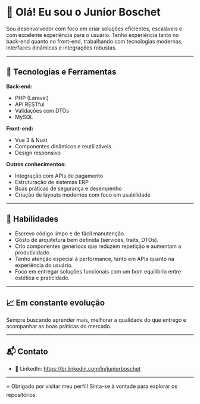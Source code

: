 # 👋 Olá! Eu sou o Junior Boschet

Sou desenvolvedor com foco em criar soluções eficientes, escaláveis e com excelente experiência para o usuário. Tenho experiência tanto no back-end quanto no front-end, trabalhando com tecnologias modernas, interfaces dinâmicas e integrações robustas.

---

## 🧠 Tecnologias e Ferramentas

**Back-end:**
- PHP (Laravel)
- API RESTful
- Validações com DTOs
- MySQL

**Front-end:**
- Vue 3 & Nuxt
- Componentes dinâmicos e reutilizáveis
- Design responsivo

**Outros conhecimentos:**
- Integração com APIs de pagamento
- Estruturação de sistemas ERP
- Boas práticas de segurança e desempenho
- Criação de layouts modernos com foco em usabilidade

---

## 🧩 Habilidades

- Escrevo código limpo e de fácil manutenção.
- Gosto de arquitetura bem definida (services, traits, DTOs).
- Crio componentes genéricos que reduzem repetição e aumentam a produtividade.
- Tenho atenção especial à performance, tanto em APIs quanto na experiência do usuário.
- Foco em entregar soluções funcionais com um bom equilíbrio entre estética e praticidade.

---

## 📈 Em constante evolução

Sempre buscando aprender mais, melhorar a qualidade do que entrego e acompanhar as boas práticas do mercado.

---

## 📬 Contato

- 💼 LinkedIn: https://br.linkedin.com/in/juniorboschet

---

⭐ Obrigado por visitar meu perfil! Sinta-se à vontade para explorar os repositórios.
